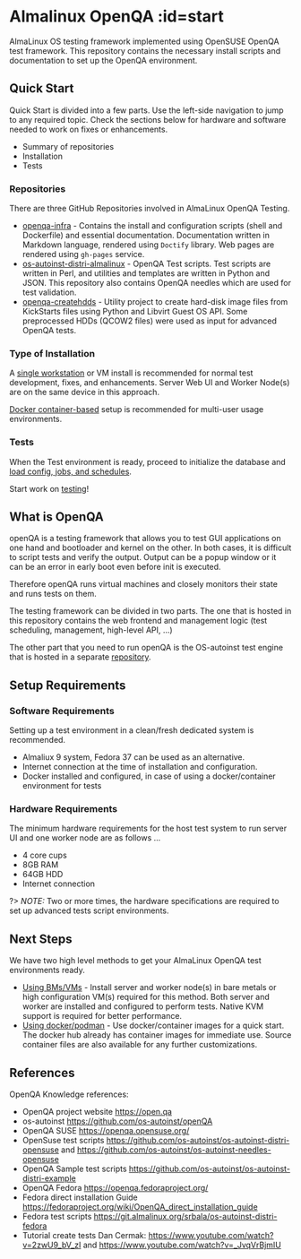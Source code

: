 # Almalinux OpenQA  :id=start

AlmaLinux OS testing framework implemented using OpenSUSE OpenQA test framework. This repository contains the necessary install scripts and documentation to set up the OpenQA environment.

## Quick Start

Quick Start is divided into a few parts. Use the left-side navigation to jump to any required topic. Check the sections below for hardware and software needed to work on fixes or enhancements.

* Summary of repositories
* Installation
* Tests

### Repositories

There are three GitHub Repositories involved in AlmaLinux OpenQA Testing.

* [openqa-infra](https://github.com/AlmaLinux/openqa-infra) - Contains the install and configuration scripts (shell and Dockerfile) and essential documentation. Documentation written in Markdown language, rendered using `Doctify` library. Web pages are rendered using `gh-pages` service.
* [os-autoinst-distri-almalinux](https://github.com/AlmaLinux/os-autoinst-distri-almalinux) - OpenQA Test scripts. Test scripts are written in Perl, and utilities and templates are written in Python and JSON. This repository also contains OpenQA needles which are used for test validation.
* [openqa-createhdds](https://github.com/AlmaLinux/openqa-createhdds) - Utility project to create hard-disk image files from KickStarts files using Python and Libvirt Guest OS API. Some preprocessed HDDs (QCOW2 files) were used as input for advanced OpenQA tests.

### Type of Installation

A [single workstation](server.md) or VM install is recommended for normal test development, fixes, and enhancements. Server Web UI and Worker Node(s) are on the same device in this approach.

[Docker container-based](containers.md) setup is recommended for multi-user usage environments.

### Tests

When the Test environment is ready, proceed to initialize the database and [load config, jobs, and schedules](tests-setup.md).

Start work on [testing](tests-basic.md)! 

## What is OpenQA

openQA is a testing framework that allows you to test GUI applications on one
hand and bootloader and kernel on the other. In both cases, it is difficult to
script tests and verify the output. Output can be a popup window or it can be
an error in early boot even before init is executed.

Therefore openQA runs virtual machines and closely monitors their state and
runs tests on them.

The testing framework can be divided in two parts. The one that is hosted in
this repository contains the web frontend and management logic (test
scheduling, management, high-level API, ...)

The other part that you need to run openQA is the OS-autoinst test engine that
is hosted in a separate [repository](https://github.com/os-autoinst/os-autoinst).

## Setup Requirements

### Software Requirements

Setting up a test environment in a clean/fresh dedicated system is recommended.

* Almaliux 9 system, Fedora 37 can be used as an alternative.
* Internet connection at the time of installation and configuration.
* Docker installed and configured, in case of using a docker/container environment for tests

### Hardware Requirements

The minimum hardware requirements for the host test system to run server UI and one worker node are as follows ...

* 4 core cups
* 8GB RAM
* 64GB HDD
* Internet connection

?> _NOTE:_ Two or more times, the hardware specifications are required to set up advanced tests script environments.

## Next Steps

We have two high level methods to get your AlmaLinux OpenQA test environments ready.

* [Using BMs/VMs](server.md) - Install server and worker node(s) in bare metals or high configuration VM(s) required for this method. Both server and worker are installed and configured to perform tests. Native KVM support is required for better performance.
* [Using docker/podman](containers.md) - Use docker/container images for a quick start. The docker hub already has container images for immediate use. Source container files are also available for any further customizations.

## References

OpenQA Knowledge references:

* OpenQA project website https://open.qa
* os-autoinst https://github.com/os-autoinst/openQA
* OpenQA SUSE https://openqa.opensuse.org/
* OpenSuse test scripts https://github.com/os-autoinst/os-autoinst-distri-opensuse and https://github.com/os-autoinst/os-autoinst-needles-opensuse
* OpenQA Sample test scripts https://github.com/os-autoinst/os-autoinst-distri-example
* OpenQA Fedora https://openqa.fedoraproject.org/
* Fedora direct installation Guide https://fedoraproject.org/wiki/OpenQA_direct_installation_guide
* Fedora test scripts https://git.almalinux.org/srbala/os-autoinst-distri-fedora
* Tutorial create tests Dan Cermak: https://www.youtube.com/watch?v=2zwU9_bV_zI and https://www.youtube.com/watch?v=_JvqVrBjmIU
